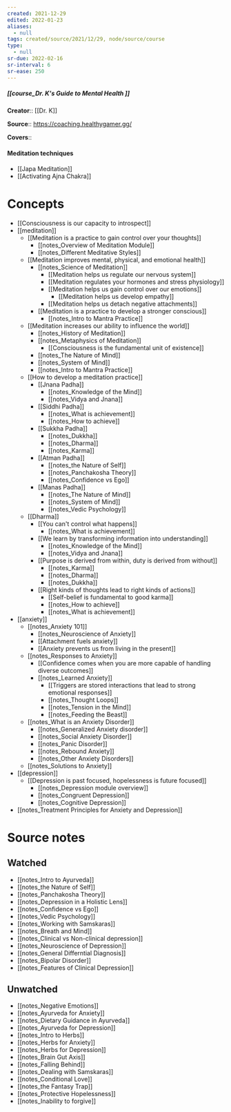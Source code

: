 ```yaml
---
created: 2021-12-29 
edited: 2022-01-23
aliases:
  - null
tags: created/source/2021/12/29, node/source/course
type:
  - null 
sr-due: 2022-02-16
sr-interval: 6
sr-ease: 250
---
```


##### [[course_Dr. K's Guide to Mental Health ]]
**Creator**:: [[Dr. K]]
 
**Source**:: https://coaching.healthygamer.gg/

**Covers**:: 
#### Meditation techniques
- [[Japa Meditation]]
- [[Activating Ajna Chakra]]

# Concepts
- [[Consciousness is our capacity to introspect]]
- [[meditation]]
	- [[Meditation is a practice to gain control over your thoughts]]
		- [[notes_Overview of Meditation Module]]
		- [[notes_Different Meditative Styles]]
	- [[Meditation improves mental, physical, and emotional health]]
		- [[notes_Science of Meditation]]
			- [[Meditation helps us regulate our nervous system]]
			- [[Meditation regulates your hormones and stress physiology]]
			- [[Meditation helps us gain control over our emotions]]
				- [[Meditation helps us develop empathy]]
			- [[Meditation helps us detach negative attachments]]
		- [[Meditation is a practice to develop a stronger conscious]]
			- [[notes_Intro to Mantra Practice]]
	- [[Meditation increases our ability to influence the world]]
		- [[notes_History of Meditation]]
		- [[notes_Metaphysics of Meditation]]
			- [[Consciousness is the fundamental unit of existence]]
		- [[notes_The Nature of Mind]]
		- [[notes_System of Mind]]
		- [[notes_Intro to Mantra Practice]]
	- [[How to develop a meditation practice]]
		- [[Jnana Padha]]
			- [[notes_Knowledge of the Mind]] 
			- [[notes_Vidya and Jnana]]
		- [[Siddhi Padha]]
			- [[notes_What is achievement]]
			- [[notes_How to achieve]]
		- [[Sukkha Padha]]
			- [[notes_Dukkha]]
			- [[notes_Dharma]]
			- [[notes_Karma]]
		- [[Atman Padha]]
			- [[notes_the Nature of Self]]
			- [[notes_Panchakosha Theory]]
			- [[notes_Confidence vs Ego]]
		- [[Manas Padha]]
			- [[notes_The Nature of Mind]]
			- [[notes_System of Mind]]
			- [[notes_Vedic Psychology]]
	- [[Dharma]]
		- [[You can't control what happens]]
			- [[notes_What is achievement]]
		- [[We learn by transforming information into understanding]]
			- [[notes_Knowledge of the Mind]]
			- [[notes_Vidya and Jnana]]
		- [[Purpose is derived from within, duty is derived from without]]
			- [[notes_Karma]]
			- [[notes_Dharma]]
			- [[notes_Dukkha]]
		- [[Right kinds of thoughts lead to right kinds of actions]]
			- [[Self-belief is fundamental to good karma]]
			- [[notes_How to achieve]]
			- [[notes_What is achievement]]
- [[anxiety]]
	- [[notes_Anxiety 101]]
		- [[notes_Neuroscience of Anxiety]]
		- [[Attachment fuels anxiety]]
		- [[Anxiety prevents us from living in the present]]
	- [[notes_Responses to Anxiety]]
		- [[Confidence comes when you are more capable of handling diverse outcomes]]
		- [[notes_Learned Anxiety]]
			- [[Triggers are stored interactions that lead to strong emotional responses]]
			- [[notes_Thought Loops]]
			- [[notes_Tension in the Mind]]
			- [[notes_Feeding the Beast]]
	- [[notes_What is an Anxiety Disorder]]
		- [[notes_Generalized Anxiety disorder]]
		- [[notes_Social Anxiety Disorder]]
		- [[notes_Panic Disorder]]
		- [[notes_Rebound Anxiety]]
		- [[notes_Other Anxiety Disorders]]
	- [[notes_Solutions to Anxiety]]
- [[depression]]
	- [[Depression is past focused, hopelessness is future focused]]
		- [[notes_Depression module overview]]
		- [[notes_Congruent Depression]]
		- [[notes_Cognitive Depression]]
- [[notes_Treatment Principles for Anxiety and Depression]]
# Source notes
## Watched
- [[notes_Intro to Ayurveda]]
- [[notes_the Nature of Self]]
- [[notes_Panchakosha Theory]]
- [[notes_Depression in a Holistic Lens]]
- [[notes_Confidence vs Ego]]
- [[notes_Vedic Psychology]]
- [[notes_Working with Samskaras]]
- [[notes_Breath and Mind]]
- [[notes_Clinical vs Non-clinical depression]]
- [[notes_Neuroscience of Depression]]
- [[notes_General Differntial Diagnosis]]
- [[notes_Bipolar Disorder]]
- [[notes_Features of Clinical Depression]]
## Unwatched
- [[notes_Negative Emotions]]
- [[notes_Ayurveda for Anxiety]]
- [[notes_Dietary Guidance in Ayurveda]]
- [[notes_Ayurveda for Depression]]
- [[notes_Intro to Herbs]]
- [[notes_Herbs for Anxiety]]
- [[notes_Herbs for Depression]]
- [[notes_Brain Gut Axis]]
- [[notes_Falling Behind]]
- [[notes_Dealing with Samskaras]]
- [[notes_Conditional Love]]
- [[notes_the Fantasy Trap]]
- [[notes_Protective Hopelessness]]
- [[notes_Inability to forgive]]